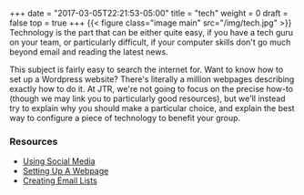+++
date = "2017-03-05T22:21:53-05:00"
title = "tech"
weight = 0
draft = false
top = true
+++
{{< figure class="image main" src="/img/tech.jpg" >}}
Technology is the part that can be either quite easy, if you have a tech guru on
your team, or particularly difficult, if your computer skills don't go much
beyond email and reading the latest news.

This subject is fairly easy to search the internet for.  Want to know how to set
up a Wordpress website?  There's literally a million webpages describing
exactly how to do it.  At JTR, we're not going to focus on the precise how-to
(though we may link you to particularly good resources), but we'll instead try
to explain why you should make a particular choice, and explain the best way to
configure a piece of technology to benefit your group.

### Resources 

* <a href="#social-media">Using Social Media</a>
* <a href="#webpage">Setting Up A Webpage</a>
* <a href="#email-lists">Creating Email Lists</a>